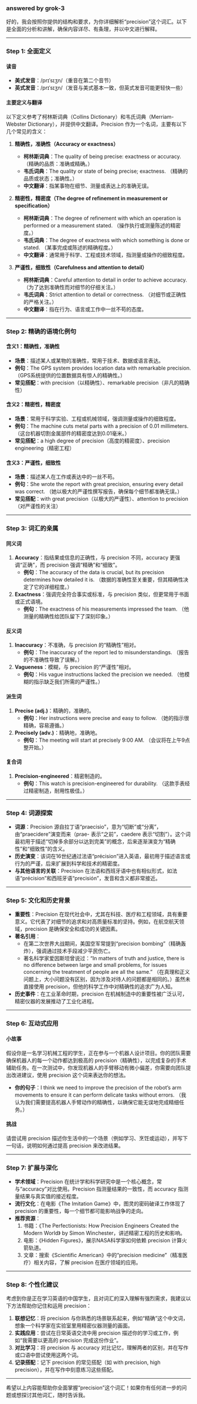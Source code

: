 ### answered by grok-3
好的，我会按照你提供的结构和要求，为你详细解析“precision”这个词汇。以下是全面的分析和讲解，确保内容详尽、有条理，并以中文进行解释。

---

### **Step 1: 全面定义**

#### **读音**
- **美式发音**：/prɪˈsɪʒn/（重音在第二个音节）
- **英式发音**：/prɪˈsɪʒn/（发音与美式基本一致，但英式发音可能更轻快一些）

#### **主要定义与翻译**
以下定义参考了柯林斯词典（Collins Dictionary）和韦氏词典（Merriam-Webster Dictionary），并提供中文翻译。Precision 作为一个名词，主要有以下几个常见的含义：

1. **精确性，准确性（Accuracy or exactness）**
   - **柯林斯词典**：The quality of being precise: exactness or accuracy. （精确的品质：准确或精确。）
   - **韦氏词典**：The quality or state of being precise; exactness. （精确的品质或状态；准确性。）
   - **中文翻译**：指某事物在细节、测量或表达上的准确无误。
   
2. **精密性，精密度（The degree of refinement in measurement or specification）**
   - **柯林斯词典**：The degree of refinement with which an operation is performed or a measurement stated. （操作执行或测量陈述的精密度。）
   - **韦氏词典**：The degree of exactness with which something is done or stated. （某事完成或陈述的精确程度。）
   - **中文翻译**：通常用于科学、工程或技术领域，指测量或操作的细致程度。

3. **严谨性，细致性（Carefulness and attention to detail）**
   - **柯林斯词典**：Careful attention to detail in order to achieve accuracy. （为了达到准确性而对细节的仔细关注。）
   - **韦氏词典**：Strict attention to detail or correctness. （对细节或正确性的严格关注。）
   - **中文翻译**：指在行为、语言或工作中一丝不苟的态度。

---

### **Step 2: 精确的语境化例句**

#### **含义1：精确性，准确性**
- **场景**：描述某人或某物的准确性，常用于技术、数据或语言表达。
- **例句**：The GPS system provides location data with remarkable precision. （GPS系统提供的位置数据具有惊人的精确性。）
- **常见搭配**：with precision（以精确性）、remarkable precision（非凡的精确性）

#### **含义2：精密性，精密度**
- **场景**：常用于科学实验、工程或机械领域，强调测量或操作的细致程度。
- **例句**：The machine cuts metal parts with a precision of 0.01 millimeters. （这台机器切割金属部件的精密度达到0.01毫米。）
- **常见搭配**：a high degree of precision（高度的精密度）、precision engineering（精密工程）

#### **含义3：严谨性，细致性**
- **场景**：描述某人在工作或表达中的一丝不苟。
- **例句**：She wrote the report with great precision, ensuring every detail was correct. （她以极大的严谨性撰写报告，确保每个细节都准确无误。）
- **常见搭配**：with great precision（以极大的严谨性）、attention to precision（对严谨性的关注）

---

### **Step 3: 词汇的亲属**

#### **同义词**
1. **Accuracy**：指结果或信息的正确性，与 precision 不同，accuracy 更强调“正确”，而 precision 强调“精确”和“细致”。
   - **例句**：The accuracy of the data is crucial, but its precision determines how detailed it is. （数据的准确性至关重要，但其精确性决定了它的详细程度。）
2. **Exactness**：强调完全符合事实或标准，与 precision 类似，但更常用于书面或正式语境。
   - **例句**：The exactness of his measurements impressed the team. （他测量的精确性给团队留下了深刻印象。）

#### **反义词**
1. **Inaccuracy**：不准确，与 precision 的“精确性”相对。
   - **例句**：The inaccuracy of the report led to misunderstandings. （报告的不准确性导致了误解。）
2. **Vagueness**：模糊，与 precision 的“严谨性”相对。
   - **例句**：His vague instructions lacked the precision we needed. （他模糊的指示缺乏我们所需的严谨性。）

#### **派生词**
1. **Precise (adj.)**：精确的，准确的。
   - **例句**：Her instructions were precise and easy to follow. （她的指示很精确，容易遵循。）
2. **Precisely (adv.)**：精确地，准确地。
   - **例句**：The meeting will start at precisely 9:00 AM. （会议将在上午9点整开始。）

#### **复合词**
1. **Precision-engineered**：精密制造的。
   - **例句**：This watch is precision-engineered for durability. （这款手表经过精密制造，耐用性极佳。）

---

### **Step 4: 词源探索**

- **词源**：Precision 源自拉丁语“praecisio”，意为“切断”或“分离”，由“praecidere”演变而来（prae- 表示“之前”，caedere 表示“切割”）。这个词最初用于描述“切掉多余部分以达到完美”的概念，后来逐渐演变为“精确性”和“细致性”的含义。
- **历史演变**：该词在16世纪通过法语“précision”进入英语，最初用于描述语言或行为的严谨，后来扩展到科学和技术的精密度。
- **与其他语言的关联**：Precision 在法语和西班牙语中也有相似形式，如法语“précision”和西班牙语“precisión”，发音和含义都非常接近。

---

### **Step 5: 文化和历史背景**

- **重要性**：Precision 在现代社会中，尤其在科技、医疗和工程领域，具有重要意义。它代表了对细节的追求和对高质量标准的坚持。例如，在航空航天领域，precision 是确保安全和成功的关键因素。
- **著名引用**：
  - 在第二次世界大战期间，美国空军常提到“precision bombing”（精确轰炸），强调通过技术手段减少平民伤亡。
  - 著名科学家爱因斯坦曾说过：“In matters of truth and justice, there is no difference between large and small problems, for issues concerning the treatment of people are all the same.” （在真理和正义问题上，大小问题没有区别，因为涉及对待人的问题都是相同的。）虽然未直接使用 precision，但他的科学工作中对精确性的追求广为人知。
- **历史事件**：在工业革命时期，precision 在机械制造中的重要性被广泛认可，精密仪器的发展推动了工业化进程。

---

### **Step 6: 互动式应用**

#### **小故事**
假设你是一名学习机械工程的学生，正在参与一个机器人设计项目。你的团队需要确保机器人的每一个动作都达到极高的 precision（精确性），以完成复杂的手术辅助任务。在一次测试中，你发现机器人的手臂移动有微小偏差，你需要向团队提出改进建议，使用 precision 这个词来表达你的想法。
- **你的句子**：I think we need to improve the precision of the robot’s arm movements to ensure it can perform delicate tasks without errors. （我认为我们需要提高机器人手臂动作的精确性，以确保它能无误地完成精细任务。）

#### **挑战**
请尝试用 precision 描述你生活中的一个场景（例如学习、烹饪或运动），并写下一句话，说明如何通过提高 precision 来改进结果。

---

### **Step 7: 扩展与深化**

- **学术领域**：Precision 在统计学和科学研究中是一个核心概念，常与“accuracy”对比使用。Precision 指测量结果的一致性，而 accuracy 指测量结果与真实值的接近程度。
- **流行文化**：在电影《The Imitation Game》中，图灵的密码破译工作体现了 precision 的重要性，每一个细节都可能影响战争的走向。
- **推荐资源**：
  1. 书籍：《The Perfectionists: How Precision Engineers Created the Modern World》 by Simon Winchester，讲述精密工程的历史和影响。
  2. 电影：《Hidden Figures》，展示NASA科学家如何依赖 precision 计算火箭轨道。
  3. 文章：搜索《Scientific American》中的“precision medicine”（精准医疗）相关内容，了解 precision 在医疗领域的应用。

---

### **Step 8: 个性化建议**

考虑到你是正在学习英语的中国学生，且对词汇的深入理解有强烈需求，我建议以下方法帮助你记住和运用 precision：
1. **联想记忆**：将 precision 与你熟悉的场景联系起来，例如“精确”这个中文词，想象一个科学家在实验室里用精密仪器测量的画面。
2. **实践应用**：尝试在日常英语交流中用 precision 描述你的学习或工作，例如“我需要以更高的 precision 完成这份作业”。
3. **对比学习**：将 precision 与 accuracy 对比记忆，理解两者的区别，并在写作或口语中尝试使用这两个词。
4. **记录搭配**：记下 precision 的常见搭配（如 with precision, high precision），并在写作中刻意练习这些搭配。

---

希望以上内容能帮助你全面掌握“precision”这个词汇！如果你有任何进一步的问题或想探讨其他词汇，随时告诉我。